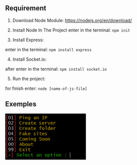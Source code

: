 ## Requirement

1) Download Node Module:
  https://nodejs.org/en/download/

2) Install Node In The Project
  enter in the terminal: `npm init`

3) Install Express:

  enter in the terminal: `npm install express`

4) Install Socket.io:

  after enter in the terminal: `npm install socket.io`

5) Run the project:

  for finish enter: `node [name-of-js-file]`

## Exemples

![Coming soon...](https://raw.githubusercontent.com/Creator754915/Hack-Tools/main/preview.png)
